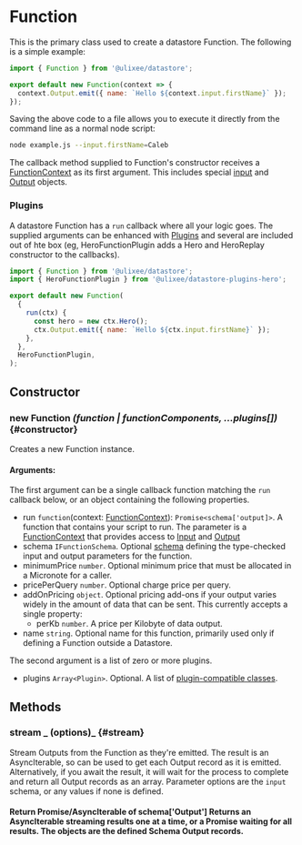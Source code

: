 # Function

This is the primary class used to create a datastore Function. The following is a simple example:

```js
import { Function } from '@ulixee/datastore';

export default new Function(context => {
  context.Output.emit({ name: `Hello ${context.input.firstName}` });
});
```

Saving the above code to a file allows you to execute it directly from the command line as a normal node script:

```bash
node example.js --input.firstName=Caleb
```

The callback method supplied to Function's constructor receives a [FunctionContext](./function-context.md) as its first argument. This includes special [input](./input.md) and [Output](./output.md) objects.

### Plugins

A datastore Function has a `run` callback where all your logic goes. The supplied arguments can be enhanced with [Plugins](../advanced/plugins.md) and several are included out of hte box (eg, HeroFunctionPlugin adds a Hero and HeroReplay constructor to the callbacks).

```js
import { Function } from '@ulixee/datastore';
import { HeroFunctionPlugin } from '@ulixee/datastore-plugins-hero';

export default new Function(
  {
    run(ctx) {
      const hero = new ctx.Hero();
      ctx.Output.emit({ name: `Hello ${ctx.input.firstName}` });
    },
  },
  HeroFunctionPlugin,
);
```

## Constructor

### new Function _(function | functionComponents, ...plugins[])_ {#constructor}

Creates a new Function instance.

#### **Arguments**:

The first argument can be a single callback function matching the `run` callback below, or an object containing the following properties.

- run `function`(context: [FunctionContext](./function-context.md)): `Promise<schema['output]>`. A function that contains your script to run. The parameter is a [FunctionContext](./function-context.md) that provides access to [Input](./input.md) and [Output](./output.md)
- schema `IFunctionSchema`. Optional [schema](../advanced/function-schemas.md) defining the type-checked input and output parameters for the function.
- minimumPrice `number`. Optional minimum price that must be allocated in a Micronote for a caller.
- pricePerQuery `number`. Optional charge price per query.
- addOnPricing `object`. Optional pricing add-ons if your output varies widely in the amount of data that can be sent. This currently accepts a single property:
  - perKb `number`. A price per Kilobyte of data output.
- name `string`. Optional name for this function, primarily used only if defining a Function outside a Datastore.

The second argument is a list of zero or more plugins.

- plugins `Array<Plugin>`. Optional. A list of [plugin-compatible classes](../advanced/plugins).

## Methods

### stream _ (options)_ {#stream}

Stream Outputs from the Function as they're emitted. The result is an AsyncIterable, so can be used to get each Output record as it is emitted. Alternatively, if you await the result, it will wait for the process to complete and return all Output records as an array. Parameter options are the `input` schema, or any values if none is defined.

#### Return Promise/AsyncIterable of schema['Output'] Returns an AsyncIterable streaming results one at a time, or a Promise waiting for all results. The objects are the defined Schema Output records.
